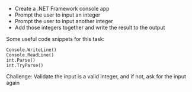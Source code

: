 * Create a .NET Framework console app
* Prompt the user to input an integer
* Prompt the user to input another integer
* Add those integers together and write the result to the output

Some useful code snippets for this task:
```
Console.WriteLine()
Console.ReadLine()
int.Parse()
int.TryParse()
```

Challenge: Validate the input is a valid integer, and if not, ask for the input again
